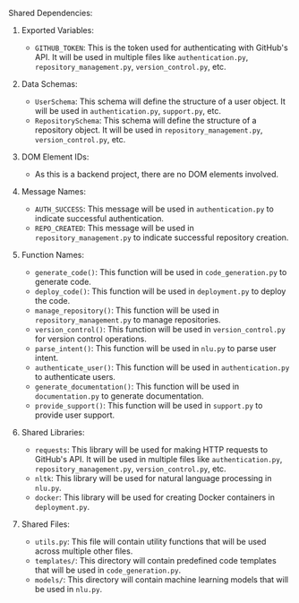 Shared Dependencies:

1. Exported Variables:
   - `GITHUB_TOKEN`: This is the token used for authenticating with GitHub's API. It will be used in multiple files like `authentication.py`, `repository_management.py`, `version_control.py`, etc.

2. Data Schemas:
   - `UserSchema`: This schema will define the structure of a user object. It will be used in `authentication.py`, `support.py`, etc.
   - `RepositorySchema`: This schema will define the structure of a repository object. It will be used in `repository_management.py`, `version_control.py`, etc.

3. DOM Element IDs:
   - As this is a backend project, there are no DOM elements involved.

4. Message Names:
   - `AUTH_SUCCESS`: This message will be used in `authentication.py` to indicate successful authentication.
   - `REPO_CREATED`: This message will be used in `repository_management.py` to indicate successful repository creation.

5. Function Names:
   - `generate_code()`: This function will be used in `code_generation.py` to generate code.
   - `deploy_code()`: This function will be used in `deployment.py` to deploy the code.
   - `manage_repository()`: This function will be used in `repository_management.py` to manage repositories.
   - `version_control()`: This function will be used in `version_control.py` for version control operations.
   - `parse_intent()`: This function will be used in `nlu.py` to parse user intent.
   - `authenticate_user()`: This function will be used in `authentication.py` to authenticate users.
   - `generate_documentation()`: This function will be used in `documentation.py` to generate documentation.
   - `provide_support()`: This function will be used in `support.py` to provide user support.

6. Shared Libraries:
   - `requests`: This library will be used for making HTTP requests to GitHub's API. It will be used in multiple files like `authentication.py`, `repository_management.py`, `version_control.py`, etc.
   - `nltk`: This library will be used for natural language processing in `nlu.py`.
   - `docker`: This library will be used for creating Docker containers in `deployment.py`.

7. Shared Files:
   - `utils.py`: This file will contain utility functions that will be used across multiple other files.
   - `templates/`: This directory will contain predefined code templates that will be used in `code_generation.py`.
   - `models/`: This directory will contain machine learning models that will be used in `nlu.py`.
